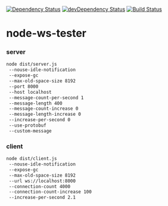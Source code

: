 [![Dependency Status](https://david-dm.org/plantain-00/node-ws-tester.svg)](https://david-dm.org/plantain-00/node-ws-tester)
[![devDependency Status](https://david-dm.org/plantain-00/node-ws-tester/dev-status.svg)](https://david-dm.org/plantain-00/node-ws-tester#info=devDependencies)
[![Build Status](https://travis-ci.org/plantain-00/node-ws-tester.svg?branch=master)](https://travis-ci.org/plantain-00/node-ws-tester)

# node-ws-tester

### server

```bash
node dist/server.js
 --nouse-idle-notification
 --expose-gc
 --max-old-space-size 8192
 --port 8000
 --host localhost
 --message-count-per-second 1
 --message-length 400
 --message-count-increase 0
 --message-length-increase 0
 --increase-per-second 0
 --use-protobuf
 --custom-message
```

### client

```bash
node dist/client.js
 --nouse-idle-notification
 --expose-gc
 --max-old-space-size 8192
 --url ws://localhost:8000
 --connection-count 4000
 --connection-count-increase 100
 --increase-per-second 2.1
```
